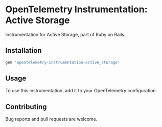 # OpenTelemetry Instrumentation: Active Storage

Instrumentation for Active Storage, part of Ruby on Rails.

## Installation

```ruby
gem 'opentelemetry-instrumentation-active_storage'
```

## Usage

To use this instrumentation, add it to your OpenTelemetry configuration.

## Contributing

Bug reports and pull requests are welcome.
